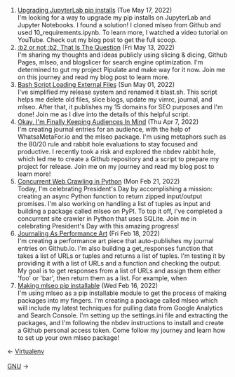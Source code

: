 <ol>
<li><a href="/blog/upgrading-jupyterlab-pip-installs/">Upgrading JupyterLab pip installs</a> (Tue May 17, 2022)
<br/>I'm looking for a way to upgrade my pip installs on JupyterLab and Jupyter Notebooks. I found a solution! I cloned mlseo from Github and used 10_requirements.ipynb. To learn more, I watched a video tutorial on YouTube. Check out my blog post to get the full scoop.</li>
<li><a href="/blog/b2-or-not-b2-that-is-the-question/">:b2 or not :b2, That Is The Question</a> (Fri May 13, 2022)
<br/>I'm sharing my thoughts and ideas publicly using slicing & dicing, Github Pages, mlseo, and blogslicer for search engine optimization. I'm determined to gut my project Pipulate and make way for it now. Join me on this journey and read my blog post to learn more.</li>
<li><a href="/blog/bash-script-loading-external-files/">Bash Script Loading External Files</a> (Sun May 01, 2022)
<br/>I've simplified my release system and renamed it blast.sh. This script helps me delete old files, slice blogs, update my vimrc, journal, and mlseo. After that, it publishes my 15 domains for SEO purposes and I'm done! Join me as I dive into the details of this helpful script.</li>
<li><a href="/blog/okay-i-m-finally-keeping-audiences-in-mind/">Okay, I'm Finally Keeping Audiences In Mind</a> (Thu Apr 7, 2022)
<br/>I'm creating journal entries for an audience, with the help of WhatsaMetaFor.io and the mlseo package. I'm using metaphors such as the 80/20 rule and rabbit hole evaluations to stay focused and productive. I recently took a risk and explored the nbdev rabbit hole, which led me to create a Github repository and a script to prepare my project for release. Join me on my journey and read my blog post to learn more!</li>
<li><a href="/blog/concurrent-web-crawling-in-python/">Concurrent Web Crawling in Python</a> (Mon Feb 21, 2022)
<br/>Today, I'm celebrating President's Day by accomplishing a mission: creating an async Python function to return zipped input/output promises. I'm also working on handling a list of tuples as input and building a package called mlseo on PyPI. To top it off, I've completed a concurrent site crawler in Python that uses SQLite. Join me in celebrating President's Day with this amazing progress!</li>
<li><a href="/blog/journaling-as-performance-art/">Journaling As Performance Art</a> (Fri Feb 18, 2022)
<br/>I'm creating a performance art piece that auto-publishes my journal entries on Github.io. I'm also building a get_responses function that takes a list of URLs or tuples and returns a list of tuples. I'm testing it by providing it with a list of URLs and a function and checking the output. My goal is to get responses from a list of URLs and assign them either 'foo' or 'bar', then return them as a list. For example, when</li>
<li><a href="/blog/making-mlseo-pip-installable/">Making mlseo pip installable</a> (Wed Feb 16, 2022)
<br/>I'm using mlseo as a pip installable module to get the process of making packages into my fingers. I'm creating a package called mlseo which will include my latest techniques for pulling data from Google Analytics and Search Console. I'm setting up the settings.ini file and extracting the packages, and I'm following the nbdev instructions to install and create a Github personal access token. Come follow my journey and learn how to set up your own mlseo package!</li>
</ol>
<div class="arrow-links"><div class="post-nav-prev"><span class="arrow">&larr;&nbsp;</span><a href="/virtualenv/">Virtualenv</a></div> &nbsp; <div class="post-nav-next"><a href="/gnu/">GNU</a><span class="arrow">&nbsp;&rarr;</span></div></div>